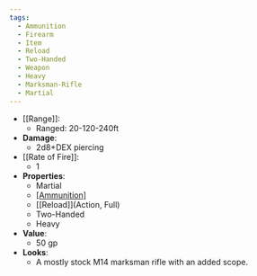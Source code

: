 ```yaml
---
tags:
  - Ammunition
  - Firearm
  - Item
  - Reload
  - Two-Handed
  - Weapon
  - Heavy
  - Marksman-Rifle
  - Martial
---
```

* [[Range]]:
	* Ranged: 20-120-240ft
* __Damage__:
	* 2d8+DEX piercing
* [[Rate of Fire]]:
	* 1
* __Properties__:
	* Martial
	* [[Ammunition]](10)
	* [[Reload]](Action, Full)
	* Two-Handed
	* Heavy
* **Value**:
	* 50 gp
* **Looks**:
	* A mostly stock M14 marksman rifle with an added scope.